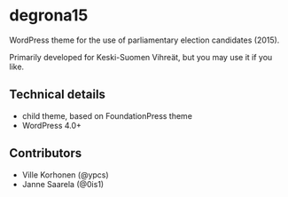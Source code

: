 degrona15
=========

WordPress theme for the use of parliamentary election candidates (2015).

Primarily developed for Keski-Suomen Vihreät, but you may use it if you like.

## Technical details

 - child theme, based on FoundationPress theme
 - WordPress 4.0+

## Contributors
 - Ville Korhonen (@ypcs)
 - Janne Saarela (@0is1)
